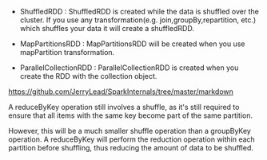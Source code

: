 - ShuffledRDD : ShuffledRDD is created while the data is shuffled over the cluster. If you use any transformation(e.g. join,groupBy,repartition, etc.) which shuffles your data it will create a shuffledRDD.

- MapPartitionsRDD : MapPartitionsRDD will be created when you use mapPartition transformation.

- ParallelCollectionRDD : ParallelCollectionRDD is created when you create the RDD with the collection object.



https://github.com/JerryLead/SparkInternals/tree/master/markdown


A reduceByKey operation still involves a shuffle, as it's still required to ensure that all items with the same key become part of the same partition.

However, this will be a much smaller shuffle operation than a groupByKey operation. A reduceByKey will perform the reduction operation within each partition before shuffling, thus reducing the amount of data to be shuffled.

